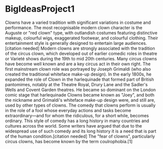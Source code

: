 # BigIdeasProject1
Clowns have a varied tradition with significant variations in costume and performance. The most recognisable modern clown character is the Auguste or "red clown" type, with outlandish costumes featuring distinctive makeup, colourful wigs, exaggerated footwear, and colourful clothing. Their entertainment style is generally designed to entertain large audiences.[citation needed]  Modern clowns are strongly associated with the tradition of the circus clown, which developed out of earlier comedic roles in theatre or Varieté shows during the 19th to mid 20th centuries.  Many circus clowns have become well known and are a key circus act in their own right. The first mainstream clown role was portrayed by Joseph Grimaldi (who also created the traditional whiteface make-up design). In the early 1800s, he expanded the role of Clown in the harlequinade that formed part of British pantomimes, notably at the Theatre Royal, Drury Lane and the Sadler's Wells and Covent Garden theatres. He became so dominant on the London comic stage that harlequinade Clowns became known as "Joey", and both the nickname and Grimaldi's whiteface make-up design were, and still are, used by other types of clowns.  The comedy that clowns perform is usually in the role of a fool whose everyday actions and tasks become extraordinary—and for whom the ridiculous, for a short while, becomes ordinary. This style of comedy has a long history in many countries and cultures across the world. Some writers have argued that due to the widespread use of such comedy and its long history it is a need that is part of the human condition.[citation needed]  The "fear of clowns", particularly circus clowns, has become known by the term coulrophobia.[1]
